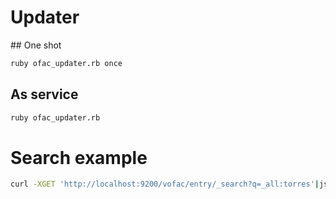 # Updater
## One shot
```bash
ruby ofac_updater.rb once
```
## As service
```bash
ruby ofac_updater.rb
```

# Search example
```bash
curl -XGET 'http://localhost:9200/vofac/entry/_search?q=_all:torres'|json
```
